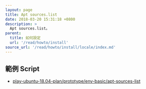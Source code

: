 ```yaml
---
layout: page
title: Apt sources.list
date: 2018-03-20 15:31:18 +0800
description: >
  Apt sources.list。
parent:
  title: 如何設定
  url: '/read/howto/install'
source_url: '/read/howto/install/locale/index.md'
---
```



## 範例 Script

*  [play-ubuntu-18.04-plan/prototype/env-basic/apt-sources-list](https://github.com/samwhelp/play-ubuntu-18.04-plan/tree/master/prototype/env-basic/apt-sources-list)
